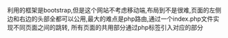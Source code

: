 利用的框架是bootstrap,但是这个网站不考虑移动端,布局到不是很难,页面的左侧边和右边的头部全都可以公用,最大的难点是php路由,通过一个index.php文件实现不同页面之间的跳转,
所有页面的共用部分通过php标签引入对应的部分